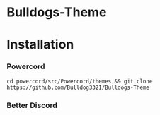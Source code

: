 # Bulldogs-Theme

# Installation
### Powercord
```
cd powercord/src/Powercord/themes && git clone https://github.com/Bulldog3321/Bulldogs-Theme
```
### Better Discord
